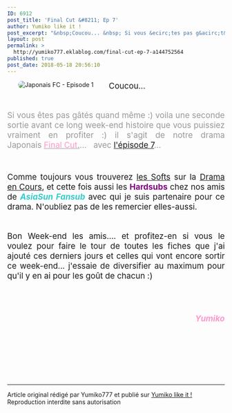 ```yaml
---
ID: 6912
post_title: 'Final Cut &#8211; Ep 7'
author: Yumiko like it !
post_excerpt: "&nbsp;Coucou... &nbsp; Si vous &ecirc;tes pas g&acirc;t&eacute;s quand m&ecirc;me :) voila une seconde sortie avant ce long week-end histoire que vous puissiez vraiment en profiter :) il s'agit de notre drama Japonais &nbsp; Final Cut . ... &nbsp; avec l'&eacute;pisode&nbsp;7 ... &nbsp; Comme toujours vous trouverez les Softs &nbsp;sur la Drama en..."
layout: post
permalink: >
  http://yumiko777.eklablog.com/final-cut-ep-7-a144752564
published: true
post_date: 2018-05-18 20:56:10
---
```

<p><img style="float: left; padding-right: 5px; border-radius: 25px; margin-right: 25px; margin-left: 25px;" src="https://united-subs.dearclouds.com/wp-content/uploads/2018/05/2a18c98f4bf2d3d1e5d9b96ec4a32878.jpg" alt="Japonais FC - Episode 1"/></p>
<p style="text-align: justify;"><span style="font-size: 14pt;">&nbsp;Coucou...</span></p>
<p style="text-align: justify;">&nbsp;</p>
<p style="text-align: justify;"><span style="font-size: 14pt;"><span style="color: #999999;">Si vous &ecirc;tes pas g&acirc;t&eacute;s quand m&ecirc;me :) voila une seconde sortie avant ce long week-end histoire que vous puissiez vraiment en profiter :) il s'agit de notre drama Japonais</span>&nbsp;<span style="color: #999999;"><a style="color: #999999;" href="http://yumiko777.eklablog.com/drama-final-cut-5-9-vostfr-p1343624"><span style="color: #ff99cc;">Final Cut</span>.</a>... &nbsp; avec <a href="http://yumiko777.eklablog.com/drama-final-cut-5-9-vostfr-p1343624">l'&eacute;pisode&nbsp;7</a>...</span></span></p>
<p style="text-align: justify;"><span style="font-size: 14pt;">&nbsp;</span></p>
<p style="text-align: justify;"><span style="font-size: 14pt;">Comme toujours vous trouverez <a href="http://yumiko777.eklablog.com/drama-final-cut-2-9-vostfr-p1343624">les Softs</a>&nbsp;sur la <a href="http://yumiko777.eklablog.com/projets-en-cours-p1308918" >Drama en Cours</a>, et cette fois aussi les <strong><span style="color: #800080;">Hardsubs</span></strong> chez nos amis de <span style="color: #33cccc;"><em><strong>AsiaSun Fansub</strong></em></span> avec qui je suis partenaire pour ce drama. N'oubliez pas de les remercier elles-aussi.</span></p>
<p style="text-align: justify;">&nbsp;</p>
<p style="text-align: justify;"><span style="font-size: 14pt;">Bon Week-end les amis.... et profitez-en si vous le voulez pour faire le tour de toutes les fiches que j'ai ajout&eacute; ces derniers jours et celles qui vont encore sortir ce week-end... j'essaie de diversifier au maximum pour qu'il y en ai pour les go&ucirc;t de chacun :)</span></p>
<p style="text-align: justify;">&nbsp;</p>
<p style="text-align: justify;">&nbsp;</p>
<p style="text-align: right;"><span style="color: #ff99cc; font-size: 14pt;"><strong><em><span style="color: #999999;"><span style="color: #ff99cc;">Yumiko</span></span></em></strong></span></p>
<p style="text-align: justify;">&nbsp;</p>
<p style="text-align: justify;">&nbsp;</p><br /><br /><br /><hr />Article original rédigé par Yumiko777 et publié sur <a href="http://yumiko777.eklablog.com/">Yumiko like it !</a> <br /> Reproduction interdite sans autorisation